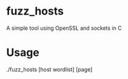 # fuzz_hosts
A simple tool using OpenSSL and sockets in C
# Usage
./fuzz_hosts [host wordlist] [page]
